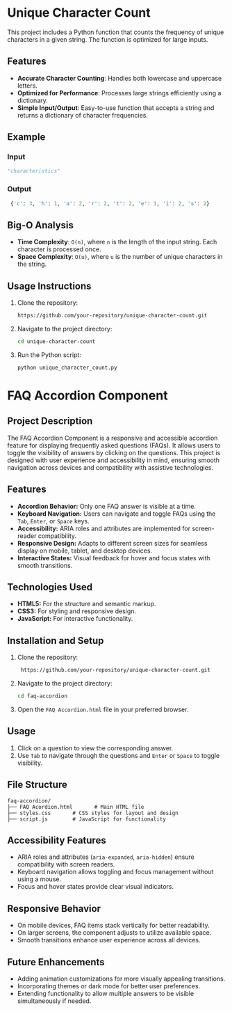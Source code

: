 # Unique Character Count

This project includes a Python function that counts the frequency of unique characters in a given string. The function is optimized for large inputs.

## Features

- **Accurate Character Counting**: Handles both lowercase and uppercase letters.
- **Optimized for Performance**: Processes large strings efficiently using a dictionary.
- **Simple Input/Output**: Easy-to-use function that accepts a string and returns a dictionary of character frequencies.

## Example

### Input
```python
"characteristics"
```

### Output
```python
 {'c': 3, 'h': 1, 'a': 2, 'r': 2, 't': 2, 'e': 1, 'i': 2, 's': 2}
```

## Big-O Analysis

- **Time Complexity**: `O(n)`, where `n` is the length of the input string. Each character is processed once.
- **Space Complexity**: `O(u)`, where `u` is the number of unique characters in the string.

## Usage Instructions

1. Clone the repository:
   ```bash
   https://github.com/your-repository/unique-character-count.git
   ```
2. Navigate to the project directory:
   ```bash
   cd unique-character-count
   ```
3. Run the Python script:
   ```bash
   python unique_character_count.py
   ```


# FAQ Accordion Component

## Project Description
The FAQ Accordion Component is a responsive and accessible accordion feature for displaying frequently asked questions (FAQs). It allows users to toggle the visibility of answers by clicking on the questions. This project is designed with user experience and accessibility in mind, ensuring smooth navigation across devices and compatibility with assistive technologies.

## Features
- **Accordion Behavior:** Only one FAQ answer is visible at a time.
- **Keyboard Navigation:** Users can navigate and toggle FAQs using the `Tab`, `Enter`, or `Space` keys.
- **Accessibility:** ARIA roles and attributes are implemented for screen-reader compatibility.
- **Responsive Design:** Adapts to different screen sizes for seamless display on mobile, tablet, and desktop devices.
- **Interactive States:** Visual feedback for hover and focus states with smooth transitions.

## Technologies Used
- **HTML5:** For the structure and semantic markup.
- **CSS3:** For styling and responsive design.
- **JavaScript:** For interactive functionality.

## Installation and Setup
1. Clone the repository:
   ```bash
    https://github.com/your-repository/unique-character-count.git
   ```
2. Navigate to the project directory:
   ```bash
   cd faq-accordion
   ```
3. Open the `FAQ Accordion.html` file in your preferred browser.

## Usage
1. Click on a question to view the corresponding answer.
2. Use `Tab` to navigate through the questions and `Enter` or `Space` to toggle visibility.

## File Structure
```
faq-accordion/
├── FAQ Acordion.html       # Main HTML file
├── styles.css       # CSS styles for layout and design
├── script.js        # JavaScript for functionality
```

## Accessibility Features
- ARIA roles and attributes (`aria-expanded`, `aria-hidden`) ensure compatibility with screen readers.
- Keyboard navigation allows toggling and focus management without using a mouse.
- Focus and hover states provide clear visual indicators.

## Responsive Behavior
- On mobile devices, FAQ items stack vertically for better readability.
- On larger screens, the component adjusts to utilize available space.
- Smooth transitions enhance user experience across all devices.

## Future Enhancements
- Adding animation customizations for more visually appealing transitions.
- Incorporating themes or dark mode for better user preferences.
- Extending functionality to allow multiple answers to be visible simultaneously if needed.


